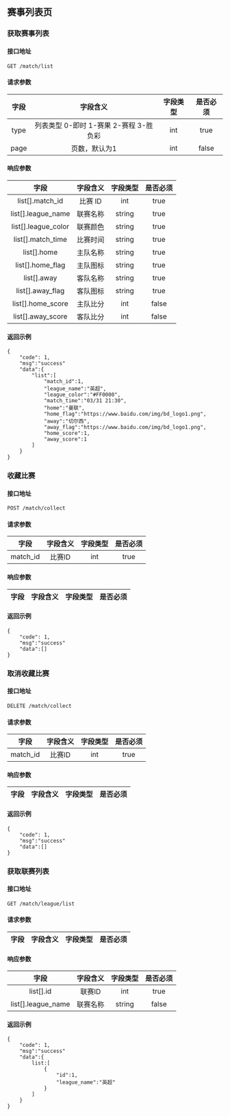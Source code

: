 ## 赛事列表页

### 获取赛事列表

#### 接口地址

```
GET /match/list
```

#### 请求参数

| 字段 | 字段含义 | 字段类型 | 是否必须 |
|:----:|:----:|:----:|:----:|
| type | 列表类型 0-即时 1-赛果 2-赛程 3-胜负彩 | int | true |
| page | 页数，默认为1 | int | false |

#### 响应参数

| 字段 | 字段含义 | 字段类型 | 是否必须 |
|:----:|:----:|:----:|:----:|
| list[].match_id | 比赛 ID | int | true |
| list[].league_name | 联赛名称 | string | true |
| list[].league_color | 联赛颜色 | string | true |
| list[].match_time | 比赛时间 | string | true |
| list[].home | 主队名称 | string | true |
| list[].home_flag | 主队图标 | string | true |
| list[].away | 客队名称 | string | true |
| list[].away_flag| 客队图标 | string | true |
| list[].home_score | 主队比分 | int | false |
| list[].away_score | 客队比分 | int | false |

#### 返回示例
````
{
    "code": 1,
    "msg":"success"
    "data":{
        "list":[
            "match_id":1,
            "league_name":"英超",
            "league_color":"#FF0000",
            "match_time":"03/31 21:30",
            "home":"曼联",
            "home_flag":"https://www.baidu.com/img/bd_logo1.png",
            "away":"切尔西",
            "away_flag":"https://www.baidu.com/img/bd_logo1.png",
            "home_score":1,
            "away_score":1
        ]
    }
}
````


### 收藏比赛

#### 接口地址

```
POST /match/collect
```

#### 请求参数

| 字段 | 字段含义 | 字段类型 | 是否必须 |
|:----:|:----:|:----:|:----:|
| match_id | 比赛ID | int | true |

#### 响应参数

| 字段 | 字段含义 | 字段类型 | 是否必须 |
|:----:|:----:|:----:|:----:|

#### 返回示例
````
{
    "code": 1,
    "msg":"success"
    "data":[]
}
````


### 取消收藏比赛

#### 接口地址

```
DELETE /match/collect
```

#### 请求参数

| 字段 | 字段含义 | 字段类型 | 是否必须 |
|:----:|:----:|:----:|:----:|
| match_id | 比赛ID | int | true |

#### 响应参数

| 字段 | 字段含义 | 字段类型 | 是否必须 |
|:----:|:----:|:----:|:----:|

#### 返回示例
````
{
    "code": 1,
    "msg":"success"
    "data":[]
}
````

### 获取联赛列表

#### 接口地址

```
GET /match/league/list
```

#### 请求参数

| 字段 | 字段含义 | 字段类型 | 是否必须 |
|:----:|:----:|:----:|:----:|

#### 响应参数

| 字段 | 字段含义 | 字段类型 | 是否必须 |
|:----:|:----:|:----:|:----:|
| list[].id | 联赛ID | int | true |
| list[].league_name | 联赛名称 | string | false |

#### 返回示例
````
{
    "code": 1,
    "msg":"success"
    "data":{
        list:[
            {
                "id":1,
                "league_name":"英超"
            }
        ]
    }
}
````
